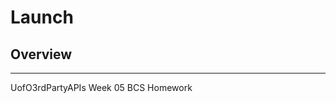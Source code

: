 
# Launch 

## Overview

-------------------------------------
UofO3rdPartyAPIs
Week 05 BCS Homework
